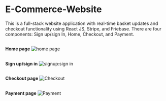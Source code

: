 # E-Commerce-Website

This is a full-stack website application with real-time basket updates and checkout functionality using React JS, Stripe, and Friebase. There are four components: Sign up/sign In, Home, Checkout, and Payment. 
##
**Home page**
![home page](https://github.com/YawenLiu23333/E-Commerce-Website/assets/145089365/dccf99a6-6285-4987-b0fb-f1d43c6b6f07)
##
##
**Sign up/sign in** 
![signup:sign in](https://github.com/YawenLiu23333/E-Commerce-Website/assets/145089365/07bd68a4-273b-4988-abdb-294ee94829e3)
##
##
**Checkout page**
![Checkout](https://github.com/YawenLiu23333/E-Commerce-Website/assets/145089365/440d9e92-cce7-4cdf-8c28-1f0ece8424cf)
##
##
**Payment page**
![Payment](https://github.com/YawenLiu23333/E-Commerce-Website/assets/145089365/36c2f88b-dc84-49f2-95ba-58b290816033)




